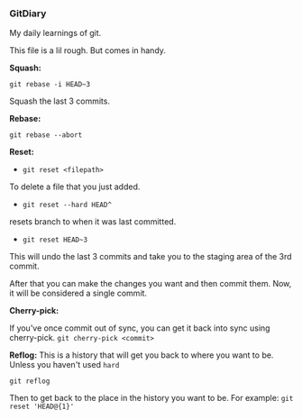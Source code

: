 ### GitDiary
My daily learnings of git.

This file is a lil rough. But comes in handy.

**Squash:**

```git rebase -i HEAD~3```  

Squash the last 3 commits.

**Rebase:**

```git rebase --abort```

**Reset:**

* ```git reset <filepath>```

To delete a file that you just added.

* ```git reset --hard HEAD^```

resets branch to when it was last committed.

* `git reset HEAD~3`

This will undo the last 3 commits and take you to the staging area of the 3rd commit.

After that you can make the changes you want and then commit them. Now, it will be considered a single commit.

**Cherry-pick:**

If you've once commit out of sync, you can get it back into sync using cherry-pick.
```git cherry-pick <commit>```

**Reflog:**
This is a history that will get you back to where you want to be. Unless you haven't used `hard`

`git reflog`

Then to get back to the place in the history you want to be. For example:
 `git reset 'HEAD@{1}' `
